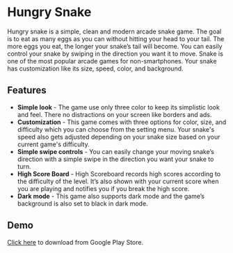 
# Hungry Snake

Hungry snake is a simple, clean and modern arcade snake game. The goal is to eat as many eggs as you can without hitting your head to your tail. The more eggs you eat, the longer your snake’s tail will become. You can easily control your snake by swiping in the direction you want it to move. Snake is one of the most popular arcade games for non-smartphones. Your snake has customization like its size, speed, color, and background.

## Features
- **Simple look** - The game use only three color to keep its simplistic look and feel. There no distractions on your screen like borders and ads.
- **Customization** - This game comes with three options for color, size, and difficulty which you can choose from the setting menu. Your snake's speed also gets adjusted depending on your snake size based on your current game's difficulty.
- **Simple swipe controls** - You can easily change your moving snake’s direction with a simple swipe in the direction you want your snake to turn.
- **High Score Board** - High Scoreboard records high scores according to the difficulty of the level. It’s also shown with your current score when you are playing and notifies you if you break the high score.
- **Dark mode** - This game also supports dark mode and the game’s background is also set to black in dark mode.

## Demo
[Click here](https://play.google.com/store/apps/details?id=com.vikrant.hungrysnake) to download from Google Play Store.

